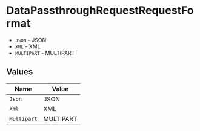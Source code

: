 # DataPassthroughRequestRequestFormat

* `JSON` - JSON
* `XML` - XML
* `MULTIPART` - MULTIPART


## Values

| Name        | Value       |
| ----------- | ----------- |
| `Json`      | JSON        |
| `Xml`       | XML         |
| `Multipart` | MULTIPART   |